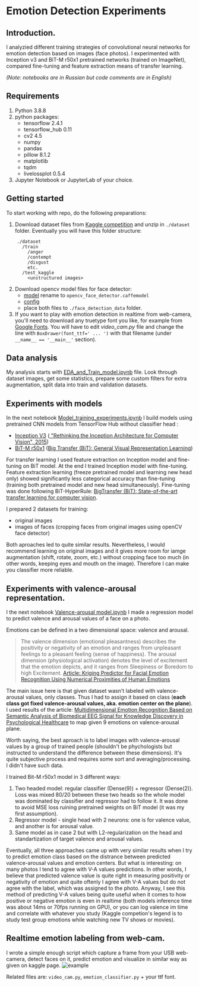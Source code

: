 # Emotion Detection Experiments

## Introduction.
I analyzied different training strategies of convolutional neural networks for emotion detection based on images (face photos). I experimented with Inception v3 and BiT-M r50x1 pretrained networks (trained on ImageNet), compared fine-tuning and feature extraction means of transfer learning.

*(Note: notebooks are in Russian but code comments are in English)*

## Requirements
1. Python 3.8.8
2. python packages:
    - tensorflow 2.4.1
    - tensorflow_hub 0.11
    - cv2 4.5
    - numpy
    - pandas
    - pillow 8.1.2
    - matplotlib
    - tqdm
    - livelossplot 0.5.4
3. Jupyter Notebook or JupyterLab of your choice.

## Getting started
To start working with repo, do the following preparations:

1. Download dataset files from [Kaggle competition](https://www.kaggle.com/c/skillbox-computer-vision-project/data) and unzip in `./dataset` folder. Eventually you will have this folder structure:
```
    ./dataset
      /train
        /anger
        /contempt
        /disgust
        etc.
      /test_kaggle
        <unstructured images>
```
2. Download opencv model files for face detector:
    - [model](https://github.com/opencv/opencv_3rdparty/raw/dnn_samples_face_detector_20170830/res10_300x300_ssd_iter_140000.caffemodel) rename to `opencv_face_detector.caffemodel`
    - [config](https://github.com/opencv/opencv/blob/master/samples/dnn/face_detector/opencv_face_detector.pbtxt)
    - place both files to `./face_detection_data` folder.
3. If you want to play with emotion detection in realtime from web-camera, you'll need to download any truetype font you like, for example from [Google Fonts](https://fonts.google.com/). You will have to edit *video_cam.py* file and change the line with `BoxDrawer(font_ttf=' ... ')` with that filename (under `__name__ == '__main__'` section).

## Data analysis
My analysis starts with [EDA_and_Train_model.ipynb](https://github.com/kigors/emotion_detection_experiments/blob/master/EDA_and_Train_model.ipynb) file. Look through dataset images, get some statistics, prepare some custom filters for extra augmentation, split data into train and validation datasets.

## Experiments with models
In the next notebook [Model_training_experiments.ipynb](https://github.com/kigors/emotion_detection_experiments/blob/master/Model_training_experiments.ipynb) I build models using pretrained CNN models from TensorFlow Hub without classifier head : 
- [Inception V3](https://tfhub.dev/google/tf2-preview/inception_v3/feature_vector/4) ([ "Rethinking the Inception Architecture for Computer Vision", 2015](https://arxiv.org/abs/1512.00567))
- [BiT-M r50x1](https://tfhub.dev/google/bit/m-r50x1/1) ([Big Transfer (BiT): General Visual Representation Learning](https://arxiv.org/abs/1912.11370))

For transfer learning I used feature extraction on Inception model and fine-tuning on BiT model. At the end I trained Inception model with fine-tuning. Feature extraction learning (freeze pretrained model and learning new head only) showed significantly less categorical accuracy than fine-tuning (training both pretrained model and new head simultaneously). Fine-tuning was done following BiT-HyperRule: [BigTransfer (BiT): State-of-the-art transfer learning for computer vision](https://blog.tensorflow.org/2020/05/bigtransfer-bit-state-of-art-transfer-learning-computer-vision.html).

I prepared 2 datasets for training:
- original images
- images of faces (cropping faces from original images using openCV face detector)

Both aproaches led to quite similar results. Nevertheless, I would recommend learning on original images and it gives more room for iamge augmentation (shift, rotate, zoom, etc.) without cropping face too much (in other words, keeping eyes and mouth on the image). Therefore I can make you classifier more reliable.

## Experiments with valence-arousal representation.

I the next notebook [Valence-arousal model.ipynb](https://github.com/kigors/emotion_detection_experiments/blob/master/Valence-arousal%20model.ipynb) I made a regression model to predict valence and arousal values of a face on a photo.

Emotions can be defined in a two dimensional space: valence and arousal.
> The valence dimension (emotional pleasantness) describes the positivity or negativity of an emotion and ranges from unpleasant feelings to a pleasant feeling (sense of happiness). The arousal dimension (physiological activation) denotes the level of excitement that the emotion depicts, and it ranges from Sleepiness or Boredom to high Excitement. 
> [Article: Kriging Predictor for Facial Emotion Recognition Using Numerical Proximities of Human Emotions](https://informatica.vu.lt/journal/INFORMATICA/article/1182/text)

The main issue here is that given dataset wasn't labeled with valence-arousal values, only classes. Thus I had to assign it based on class (**each class got fixed valence-arousal values, aka. emotion center on the plane**). I used results of the article: [Multidimensional Emotion Recognition Based on Semantic Analysis of Biomedical EEG Signal for Knowledge Discovery in Psychological Healthcare](https://www.mdpi.com/2076-3417/11/3/1338/htm) to map given 9 emotions on valence-arousal plane.

Worth saying, the best aproach is to label images with valence-arousal values by a group of trained people (shouldn't be phychologists but instructed to understand the difference between these dimensions). It's quite subjective process and requires some sort and averaging/processing. I didn't have such data.

I trained Bit-M r50x1 model in 3 different ways:

1. Two headed model: regular classifier (Dense(9)) + regressor (Dense(2)). Loss was mixed 80/20 between these two heads so the whole model was dominated by classifier and regressor had to follow it. It was done to avoid MSE loss ruining pretrained weights on BiT model (it was my first assumption).
2. Regressor model - single head with 2 neurons: one is for valence value, and another is for arousal value. 
3. Same model as in case 2 but with L2-regularization on the head and standartization of target valence and arousal values.

Eventually, all three approaches came up with very similar results when I try to predict emotion class based on the distrance between predicted valence-arousal values and emotion centers. But what is interesting: on many photos I tend to agree with V-A values predictions. In other words, I believe that predicted valence value is quite right in measuring positivity or negativity of emotion and quite oftenly I agree with V-A values but do not agree with the label, which was assigned to the photo. Anyway, I see this method of predicting V-A values being quite useful when it comes to how positive or negative emotion is even in realtime (both models inference time was about 14ms or 70fps running on GPU), or you can log valence im time and correlate with whatever you study (Kaggle competion's legend is to study test group emotions while watching new TV shows or movies).

## Realtime emotion labeling from web-cam.

I wrote a simple enough script which capture a frame from your USB web-camera, detect faces on it, predict emotion and visualize in similar way as given on kaggle page. ![example](https://miro.medium.com/max/1400/1*rSOC2rIKZ3NSkE3j1MetdQ.png)

Related files are: `video_cam.py`, `emotion_classifier.py` + your ttf font.

